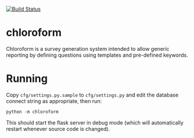 [![Build Status](https://travis-ci.org/ncf-ds/chloroform.svg?branch=master)](https://travis-ci.org/ncf-ds/chloroform)

# chloroform

Chloroform is a survey generation system intended to allow generic reporting by defining questions using templates and pre-defined keywords.

# Running

Copy `cfg/settings.py.sample` to `cfg/settings.py` and edit the database connect string as appropriate, then run:

    python -m chloroform

This should start the flask server in debug mode (which will automatically restart whenever source code is changed).
